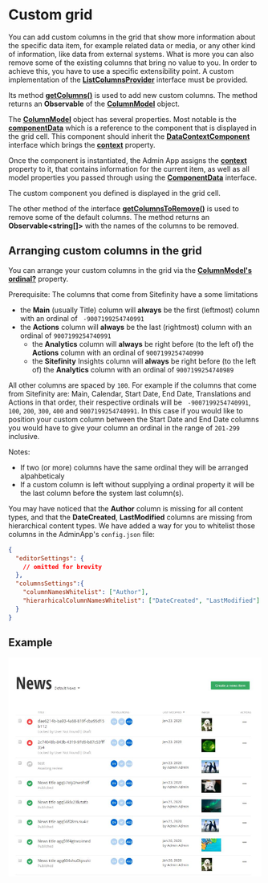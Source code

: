 # Custom grid

You can add custom columns in the grid that show more information about the specific data item, for example related data or media, or any other kind of information, like data from external systems. What is more you can also remove some of the existing columns that bring no value to you. In order to achieve this, you have to use a specific extensibility point. A custom implementation of the [**ListColumnsProvider**](http://admin-app-extensions-docs.sitefinity.site/interfaces/listcolumnsprovider.html) interface must be provided. 

Its method [**getColumns()**](http://admin-app-extensions-docs.sitefinity.site/interfaces/listcolumnsprovider.html#getcolumns) is used to add new custom columns. The method returns an **Observable** of the [**ColumnModel**](http://admin-app-extensions-docs.sitefinity.site/interfaces/columnmodel.html) object. 

The [**ColumnModel**](http://admin-app-extensions-docs.sitefinity.site/interfaces/columnmodel.html) object has several properties. Most notable is the [**componentData**](http://admin-app-extensions-docs.sitefinity.site/interfaces/columnmodel.html#componentdata) which is a reference to the component that is displayed in the grid cell. This component should inherit the [**DataContextComponent**](http://admin-app-extensions-docs.sitefinity.site/interfaces/datacontextcomponent.html) interface which brings the [**context**](http://admin-app-extensions-docs.sitefinity.site/interfaces/datacontextcomponent.html#context) property.

Once the component is instantiated, the Admin App assigns the [**context**](http://admin-app-extensions-docs.sitefinity.site/interfaces/datacontextcomponent.html#context) property to it, that contains information for the current item, as well as all model properties you passed through using the [**ComponentData**](http://admin-app-extensions-docs.sitefinity.site/interfaces/componentdata.html#properties) interface. 

The custom component you defined is displayed in the grid cell.

The other method of the interface [**getColumnsToRemove()**](http://admin-app-extensions-docs.sitefinity.site/interfaces/listcolumnsprovider.html#getcolumnstoremove) is used to remove some of the default columns. The method returns an **Observable<string[]>** with the names of the columns to be removed.

## Arranging custom columns in the grid

You can arrange your custom columns in the grid via the [**ColumnModel's**](http://admin-app-extensions-docs.sitefinity.site/interfaces/columnmodel.html) [**ordinal?**](http://admin-app-extensions-docs.sitefinity.site/interfaces/columnmodel.html#ordinal) property. 

Prerequisite: The columns that come from Sitefinity have a some limitations
- the **Main** (usually Title) column will **always** be the first (leftmost) column with an ordinal of ` -9007199254740991` 
- the **Actions** column will **always** be the last (rightmost) column with an ordinal of `9007199254740991`
    - the **Analytics** column will **always** be right before (to the left of) the **Actions** column with an ordinal of `9007199254740990`
    - the **Sitefinity** Insights column will **always** be right before (to the left of) the **Analytics** column with an ordinal of `9007199254740989`

All other columns are spaced by `100`. For example if the columns that come from Sitefinity are: Main, Calendar, Start Date, End Date, Translations and Actions in that order, their respective ordinals will be ` -9007199254740991`, `100`, `200`, `300`, `400` and `9007199254740991`. In this case if you would like to position your custom column between the Start Date and End Date columns you would have to give your column an ordinal in the range of `201-299` inclusive.

Notes:
- If two (or more) columns have the same ordinal they will be arranged alpahbeticaly
- If a custom column is left without supplying a ordinal property it will be the last column before the system last column(s).

You may have noticed that the **Author** column is missing for all content types, and that the **DateCreated**, **LastModified** columns are missing from hierarchical content types. We have added a way for you to whitelist those columns in the AdminApp's `config.json` file:

```json
{
  "editorSettings": { 
    // omitted for brevity
  },
  "columnsSettings":{
    "columnNamesWhitelist": ["Author"],
    "hierarhicalColumnNamesWhitelist": ["DateCreated", "LastModified"]
  }
}
```

## Example

![Image column](./../../assets/image-column.JPG)